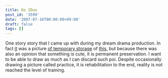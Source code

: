 ```yaml
---
title: Ko 2Duo
post_id: '3599'
date: '2007-07-16T00:00:00+09:00'
draft: false
tags: []
---
```


One story story that I came up with during my dream drama production. In fact [it](/3546) was a picture [of temporary storage](/3546) of [this,](/3546) but because there was also an opinion that something is cute, it is permanent preservation. I want to be able to draw as much as I can discard such poi. Despite occasionally drawing a picture called practice, it is rehabilitation to the end, reality is not reached the level of training.